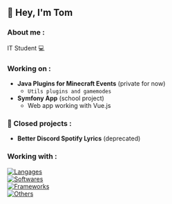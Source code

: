 ## 👋 Hey, I'm Tom

### About me :
IT Student 💻

### Working on :
- **Java Plugins for Minecraft Events** (private for now)
  - `Utils plugins and gamemodes`
- **Symfony App** (school project)
  - Web app working with Vue.js

### 🚧 Closed projects :
- **Better Discord Spotify Lyrics** (deprecated)

### Working with :
[![Langages](https://skillicons.dev/icons?i=java,js,html,css,php,mysql)](https://github.com/tommrchd) <br>
[![Softwares](https://skillicons.dev/icons?i=idea,phpstorm,vscode,androidstudio)](https://github.com/tommrchd) <br>
[![Frameworks](https://skillicons.dev/icons?i=symfony,vue,pinia)](https://github.com/tommrchd) <br>
[![Others](https://skillicons.dev/icons?i=bootstrap,cloudflare)](https://github.com/tommrchd) <br>

<!--
**tommrchd/tommrchd** is a ✨ _special_ ✨ repository because its `README.md` (this file) appears on your GitHub profile.

Here are some ideas to get you started:

- 🔭 I’m currently working on ...
- 🌱 I’m currently learning ...
- 👯 I’m looking to collaborate on ...
- 🤔 I’m looking for help with ...
- 💬 Ask me about ...
- 📫 How to reach me: ...
- 😄 Pronouns: ...
- ⚡ Fun fact: ...
-->
